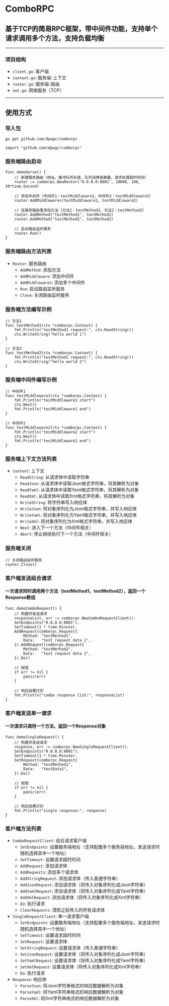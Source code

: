 # ComboRPC

## 基于TCP的简易RPC框架，带中间件功能，支持单个请求调用多个方法，支持负载均衡

***

### 项目结构

* `client.go`: 客户端
* `context.go`: 服务端-上下文
* `router.go`: 服务端-路由
* `net.go`: 网络服务（TCP）

***

## 使用方式

### 导入包

```
go get github.com/dpwgc/comborpc
```

```
import "github.com/dpwgc/comborpc"
```

### 服务端路由启动

```
func demoServe() {
    // 新建服务路由（地址、缓冲队列长度、队列消费者数量、请求处理超时时间）
    router := comborpc.NewRouter("0.0.0.0:8001", 10000, 100, 30*time.Second)

    // 添加中间件（中间件1：testMiddleware1、中间件2：testMiddleware2）
    router.AddMiddlewares(testMiddleware1, testMiddleware2)

    // 往服务路由里添加方法（方法1：testMethod1、方法2：testMethod2）
    router.AddMethod("testMethod1", testMethod1)
    router.AddMethod("testMethod2", testMethod2)

    // 启动路由监听服务
    router.Run()
}
```

### 服务端路由方法列表

* `Router`: 服务路由
    * `AddMethod`: 添加方法
    * `AddMiddleware`: 添加中间件
    * `AddMiddlewares`: 添加多个中间件
    * `Run`: 启动路由监听服务
    * `Close`: 关闭路由监听服务

### 服务端方法编写示例

```
// 方法1
func testMethod1(ctx *comborpc.Context) {
    fmt.Println("testMethod1 request:", ctx.ReadString())
    ctx.WriteString("hello world 1")
}

// 方法2
func testMethod2(ctx *comborpc.Context) {
    fmt.Println("testMethod2 request:", ctx.ReadString())
    ctx.WriteString("hello world 2")
}
```

### 服务端中间件编写示例

```
// 中间件1
func testMiddleware1(ctx *comborpc.Context) {
    fmt.Println("testMiddleware1 start")
    ctx.Next()
    fmt.Println("testMiddleware1 end")
}

// 中间件2
func testMiddleware2(ctx *comborpc.Context) {
    fmt.Println("testMiddleware2 start")
    ctx.Next()
    fmt.Println("testMiddleware2 end")
}
```

### 服务端上下文方法列表

* `Context`: 上下文
  * `ReadString`: 从请求体中读取字符串
  * `ReadJson`: 从请求体中读取Json格式字符串，将其解析为对象
  * `ReadYaml`: 从请求体中读取Yaml格式字符串，将其解析为对象
  * `ReadXml`: 从请求体中读取Xml格式字符串，将其解析为对象
  * `WriteString`: 将字符串写入响应体
  * `WriteJson`: 将对象序列化为Json格式字符串，并写入响应体
  * `WriteYaml`: 将对象序列化为Yaml格式字符串，并写入响应体
  * `WriteXml`: 将对象序列化为Xml格式字符串，并写入响应体
  * `Next`: 进入下一个方法（中间件相关）
  * `Abort`: 停止继续执行下一个方法（中间件相关）

### 服务端关闭

```
// 关闭路由监听服务
router.Close()
```

### 客户端发送组合请求

#### 一次请求同时调用两个方法（testMethod1、testMethod2），返回一个Response数组

```
func demoComboRequest() {
    // 构建并发送请求
    responseList, err := comborpc.NewComboRequestClient().
    SetEndpoints("0.0.0.0:8001").
    SetTimeout(1 * time.Minute).
    AddRequest(comborpc.Request{
        Method: "testMethod1",
        Data:   "test request data 1",
    }).AddRequest(comborpc.Request{
        Method: "testMethod2",
        Data:   "test request data 2",
    }).Do()

    // 抛错
    if err != nil {
        panic(err)
    }

    // 响应结果打印
    fmt.Println("combo response list:", responseList)
}
```

### 客户端发送单一请求

#### 一次请求只调用一个方法，返回一个Response对象

```
func demoSingleRequest() {
    // 构建并发送请求
    response, err := comborpc.NewSingleRequestClient().
    SetEndpoints("0.0.0.0:8001").
    SetTimeout(1 * time.Minute).
    SetRequest(comborpc.Request{
        Method: "testMethod1",
        Data:   "testData1",
    }).Do()

    // 抛错
    if err != nil {
        panic(err)
    }

    // 响应结果打印
    fmt.Println("single response:", response)
}
```

### 客户端方法列表

* `ComboRequestClient`: 组合请求客户端
  * `SetEndpoints`: 设置服务端地址（支持配置多个服务端地址，发送请求时随机选择其中一个地址）
  * `SetTimeout`: 设置请求超时时间
  * `AddRequest`: 添加请求体
  * `AddRequests`: 添加多个请求体
  * `AddStringRequest`: 添加请求体（传入普通字符串）
  * `AddJsonRequest`: 添加请求体（将传入对象序列化成Json字符串）
  * `AddYamlRequest`: 添加请求体（将传入对象序列化成Yaml字符串）
  * `AddXmlRequest`: 添加请求体（将传入对象序列化成Xml字符串）
  * `Do`: 执行请求
  * `ClearRequests`: 清除之前传入的所有请求体
* `SingleRequestClient`: 单一请求客户端
  * `SetEndpoints`: 设置服务端地址（支持配置多个服务端地址，发送请求时随机选择其中一个地址）
  * `SetTimeout`: 设置请求超时时间
  * `SetRequest`: 设置请求体
  * `SetStringRequest`: 设置请求体（传入普通字符串）
  * `SetJsonRequest`: 设置请求体（将传入对象序列化成Json字符串）
  * `SetYamlRequest`: 设置请求体（将传入对象序列化成Yaml字符串）
  * `SetXmlRequest`: 设置请求体（将传入对象序列化成Xml字符串）
  * `Do`: 执行请求
* `Response`: 响应体
  * `ParseJson`: 将Json字符串格式的响应数据解析为对象
  * `ParseYaml`: 将Yaml字符串格式的响应数据解析为对象
  * `ParseXml`: 将Xml字符串格式的响应数据解析为对象